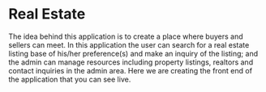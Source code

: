 # Real Estate

The idea behind this application is to create a place where buyers and sellers can meet. In this
application the user can search for a real estate listing base of his/her
preference(s) and make an inquiry of the listing; and the admin can manage resources including
property listings, realtors and contact inquiries in the admin area. Here we are creating the front
end of the application that you can see live.
